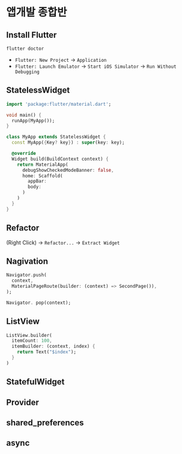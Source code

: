 # 앱개발 종합반

## Install Flutter
```shell
flutter doctor
```
- `Flutter: New Project` -> `Application`
- `Flutter: Launch Emulator` -> `Start iOS Simulator` -> `Run Without Debugging`

## StatelessWidget
```dart
import 'package:flutter/material.dart';

void main() {
  runApp(MyApp());
}

class MyApp extends StatelessWidget {
  const MyApp({Key? key}) : super(key: key);

  @override
  Widget build(BuildContext context) {
    return MaterialApp(
      debugShowCheckedModeBanner: false,
      home: Scaffold(
        appBar:
        body:
      )
    )
  }
}
```

## Refactor
(Right Click) -> `Refactor...` -> `Extract Widget`

## Nagivation
```dart
Navigator.push(
  context,
  MaterialPageRoute(builder: (context) => SecondPage()),
);
```
```dart
Navigator. pop(context);
```

## ListView
```dart
ListView.builder(
  itemCount: 100,
  itemBuilder: (context, index) {
    return Text("$index");
  }
)
```

## StatefulWidget

## Provider

## shared_preferences

## async
